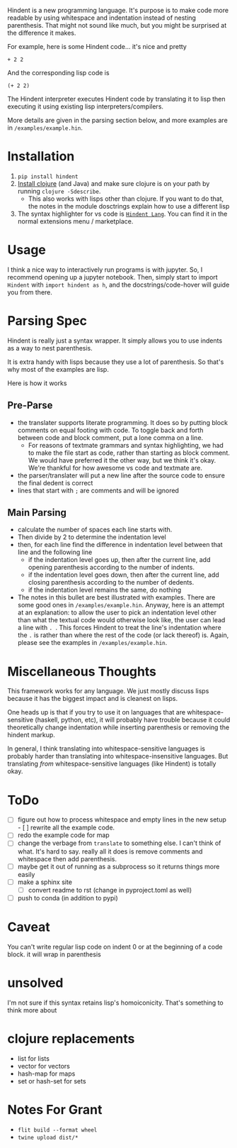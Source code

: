 Hindent is a new programming language.
It's purpose is to make code more readable by
using whitespace and indentation instead of
nesting parenthesis.
That might not sound like much, but you might
be surprised at the difference it makes.

For example, here
is some Hindent code... it's nice and pretty

```
+ 2 2
```

And the corresponding lisp code is

```
(+ 2 2)
```

The Hindent interpreter executes
Hindent code by translating
it to lisp then executing it using
existing lisp interpreters/compilers.

More details are given in the
parsing section below, and more examples
are in `/examples/example.hin`.

# Installation

1. `pip install hindent`
2. [Install clojure](https://clojure.org/guides/install_clojure#java)
   (and Java) and make sure clojure is on your path by running `clojure -Sdescribe`.
   - This also works with lisps other than clojure. If
     you want to do that, the
     notes in the module dosctrings explain how to use a different lisp
3. The syntax highlighter for vs code is
   [`Hindent Lang`](https://marketplace.visualstudio.com/items?itemName=GrantSmith.hindent-lang).  You can find
   it in the normal extensions menu / marketplace.

# Usage

I think a nice way to interactively run programs is with jupyter.
So, I recommend opening up a jupyter notebook. Then, simply start to
import ``Hindent`` with `import hindent as h`, and the docstrings/code-hover
will guide you from there.


# Parsing Spec

Hindent is really just a syntax wrapper.
It simply allows you to use indents as
a way to nest parenthesis. 

It is extra handy with lisps because
they use a lot of parenthesis. So that's why
most of the examples are lisp.

Here is how it works

## Pre-Parse

- the translater supports literate programming. It does so
  by putting block comments on equal footing with code. To
  toggle back and forth between code and block comment,
  put a lone comma on a line.
  - For reasons of textmate grammars and syntax highlighting,
    we had to make the file start as code, rather than starting
    as block comment. We would have preferred it the other way,
    but we think it's okay.  We're thankful for how awesome vs
    code and textmate are.
- the parser/translater will put a new line after the source code
  to ensure the final dedent is correct
- lines that start with `;` are comments and will be ignored


## Main Parsing

- calculate the number of spaces each line starts with.
- Then divide by 2 to determine the indentation level
- then, for each line find the difference in indentation level
  between that line and the following line
  - if the indentation level goes up, then after the current line, add opening parenthesis
    according to the number of indents.
  - if the indentation level goes down, then after
    the current line, add closing parenthesis
    according to the number of dedents.
  - if the indentation level remains the same, do nothing
- The notes in this bullet are
  best illustrated with examples.  There
  are some good ones in `/examples/example.hin`.
  Anyway, here is an attempt at an explanation:
  to allow the user to pick an indentation level
  other than what the textual code would otherwise look like,
  the user can lead a line with `. `.  This forces
  Hindent to treat the line's indentation where the `.` is
  rather than where the rest of the code (or lack thereof) is.
  Again, please see the examples in `/examples/example.hin`.

# Miscellaneous Thoughts

This framework works for any language.  We just mostly
discuss lisps because it has the biggest impact and is
cleanest on lisps.

One heads up is that if you try to use it on languages that
are whitespace-sensitive (haskell, python, etc), it will probably
have trouble because it could theoretically change indentation
while inserting parenthesis or removing the hindent markup.

In general, I think translating into whitespace-sensitive
languages is probably harder than translating into whitespace-insensitive
languages.  But translating *from* whitespace-sensitive languages
(like Hindent) is totally okay.

# ToDo

- [ ] figure out how to process whitespace and
      empty lines in the new setup
      - [ ] rewrite all the example code.
- [ ] redo the example code for map
- [ ] change the verbage from `translate` to something else. I can't think
      of what. It's hard to say. really all it does is remove comments and whitespace
      then add parenthesis.
- [ ] maybe get it out of running as a subprocess so
      it returns things more easily
- [ ] make a sphinx site
  - [ ] convert readme to rst (change in pyproject.toml as well)
- [ ] push to conda (in addition to pypi)

# Caveat

You can't write regular lisp code on indent 0
or at the beginning of a code block.
it will wrap in parenthesis

# unsolved

I'm not sure if this syntax retains lisp's
homoiconicity. That's something to think more about

# clojure replacements

- list for lists
- vector for vectors
- hash-map for maps
- set or hash-set for sets

# Notes For Grant

- `flit build --format wheel`
- `twine upload dist/*`
